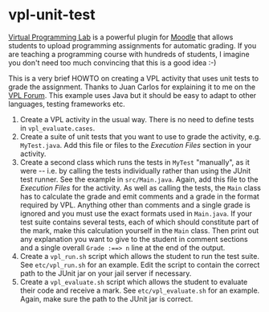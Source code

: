 # vpl-unit-test
[Virtual Programming Lab](http://vpl.dis.ulpgc.es) is a powerful plugin for [Moodle](https://moodle.org) that allows students to upload
programming assignments for automatic grading. If you are teaching a programming course
with hundreds of students, I imagine you don't need too much convincing that this is a good idea :-) 

This is a very brief HOWTO on creating a VPL activity that uses unit tests to grade the assignment. Thanks to Juan Carlos 
for explaining it to me on the [VPL Forum](https://moodle.org/mod/forum/discuss.php?d=154988). This example uses Java
but it should be easy to adapt to other languages, testing frameworks etc.

1. Create a VPL activity in the usual way. There is no need to define tests in `vpl_evaluate.cases`.
2. Create a suite of unit tests that you want to use to grade the activity, e.g. `MyTest.java`. Add this file or files to the 
  *Execution Files* section in your activity.
3. Create a second class which runs the tests in `MyTest` "manually", as it were -- i.e. by calling the tests individually 
  rather than using the JUnit test runner. See the example in `src/Main.java`. Again, add this file to the *Execution Files* 
  for the activity. As well as calling the tests, the `Main` class has to calculate the grade and emit comments and a grade 
  in the format required by VPL. Anything other than comments and a single grade is ignored and you must use the exact formats 
  used in `Main.java`. If your test suite contains several tests, each of which should constitute part of the mark, make
  this calculation yourself in the `Main` class. Then print out any explanation you want to give to the student in comment
  sections and a single overall `Grade :==> n` line at the end of the output. 
4. Create a `vpl_run.sh` script which allows the student to run the test suite. See `etc/vpl_run.sh` for an example. Edit the script to 
  contain the correct path to the JUnit jar on your jail server if necessary.
5. Create a `vpl_evaluate.sh` script which allows the student to evaluate their code and receive a mark. 
  See `etc/vpl_evaluate.sh` for an example. Again, make sure the path to the JUnit jar is correct.
  